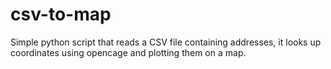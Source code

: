 # csv-to-map
Simple python script that reads a CSV file containing addresses, it looks up coordinates using opencage and plotting them on a map.
